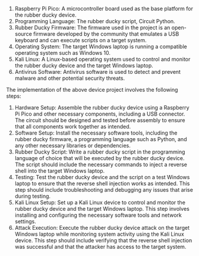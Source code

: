 1.	Raspberry Pi Pico: A microcontroller board used as the base platform for the rubber ducky device.
2.	Programming Language: The rubber ducky script, Circuit Python.
3.	Rubber Ducky Firmware: The firmware used in the project is an open-source firmware developed by the community that emulates a USB keyboard and can execute scripts on a target system.
4.	Operating System: The target Windows laptop is running a compatible operating system such as Windows 10.
5.	Kali Linux: A Linux-based operating system used to control and monitor the rubber ducky device and the target Windows laptop.
6.	Antivirus Software: Antivirus software is used to detect and prevent malware and other potential security threats.


The implementation of the above device project involves the following steps:
1.	Hardware Setup: Assemble the rubber ducky device using a Raspberry Pi Pico and other necessary components, including a USB connector. The circuit should be designed and tested before assembly to ensure that all components work together as intended.
2.	Software Setup: Install the necessary software tools, including the rubber ducky firmware, a programming language such as Python, and any other necessary libraries or dependencies.
3.	Rubber Ducky Script: Write a rubber ducky script in the programming language of choice that will be executed by the rubber ducky device. The script should include the necessary commands to inject a reverse shell into the target Windows laptop.
4.	Testing: Test the rubber ducky device and the script on a test Windows laptop to ensure that the reverse shell injection works as intended. This step should include troubleshooting and debugging any issues that arise during testing.
5.	Kali Linux Setup: Set up a Kali Linux device to control and monitor the rubber ducky device and the target Windows laptop. This step involves installing and configuring the necessary software tools and network settings.
6.	Attack Execution: Execute the rubber ducky device attack on the target Windows laptop while monitoring system activity using the Kali Linux device. This step should include verifying that the reverse shell injection was successful and that the attacker has access to the target system.
